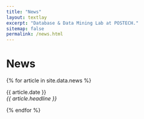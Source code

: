 ```yaml
---
title: "News"
layout: textlay
excerpt: "Database & Data Mining Lab at POSTECH."
sitemap: false
permalink: /news.html
---
```


# News

{% for article in site.data.news %}
<p>{{ article.date }} <br>
<em>{{ article.headline }}</em></p>
{% endfor %}
